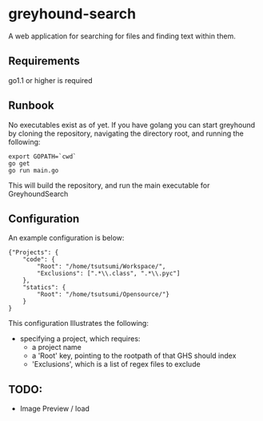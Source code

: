 greyhound-search
================

A web application for searching for files and finding text within them.

Requirements
------------

go1.1 or higher is required


Runbook
-------

No executables exist as of yet. If you have golang you can start greyhound
by cloning the repository, navigating the directory root, and running
the following:

    export GOPATH=`cwd`
    go get
    go run main.go

This will build the repository, and run the main executable for GreyhoundSearch

Configuration
-------------
An example configuration is below:

    {"Projects": {
        "code": {
            "Root": "/home/tsutsumi/Workspace/",
            "Exclusions": [".*\\.class", ".*\\.pyc"]
        },
        "statics": {
            "Root": "/home/tsutsumi/Opensource/"}
        }
    }

This configuration Illustrates the following:

* specifying a project, which requires:
  * a project name
  * a 'Root' key, pointing to the rootpath of that GHS should index
  * 'Exclusions', which is a list of regex files to exclude

TODO:
-----

* Image Preview / load
